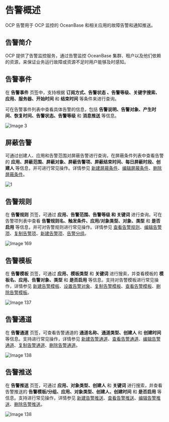 告警概述
=========================

OCP 告警用于 OCP 监控的 OceanBase 和相关应用的故障告警和通知推送。

告警简介
-------------------------

OCP 提供了告警监控服务，通过告警监控 OceanBase 集群、租户以及他们依赖的资源，来保证业务运行故障或资源不足时用户能够及时感知。

告警事件
-------------------------

在 **告警事件** 页签中，支持根据 **订阅方式、告警状态 、告警等级、关键字搜索、应用、服务器、开始时间** 和 **结束时间** 等条件来进行查询。

可在告警事件列表中查看具体告警的信息，包括 **告警说明、告警对象、产生时间、恢复时间、告警状态、告警等级** 和 **消息推送** 等信息。

![Image 3](https://obbusiness-private.oss-cn-shanghai.aliyuncs.com/doc/img/ocp/401/%E5%91%8A%E8%AD%A6%E4%BA%8B%E4%BB%B6%E5%88%97%E8%A1%A81.png)

屏蔽告警
-------------------------

可通过创建人、应用和告警范围对屏蔽告警进行查询，在屏蔽条件列表中查看告警的 **应用、屏蔽范围、屏蔽对象、屏蔽告警项、屏蔽结束时间、每日屏蔽时段、创建人** 等信息，并可进行常见操作。详情参见 [新建屏蔽条件](../../9.alert-management/23.shielded-alert.md)、[编辑屏蔽条件](../../9.alert-management/24.manage-shielded-alert.md)、[删除屏蔽条件](../../9.alert-management/24.manage-shielded-alert.md)。

![1](https://obbusiness-private.oss-cn-shanghai.aliyuncs.com/doc/img/ocp/401/%E5%91%8A%E8%AD%A6%E5%B1%8F%E8%94%BD1.png)

告警规则
--------------------------

在 **告警规则** 页签，可通过 **应用、告警范围、告警等级 和 关键词** 进行查询。可在告警项列表中查看 **告警规则名、触发条件、应用/对象类型、对象、类型** 和 **是否启用** 等信息，并可对告警规则进行常见操作。详情参见 [查看告警规则](../../9.alert-management/3.view-alerts-roles.md)、[编辑告警项](../../9.alert-management/5.edit-an-alarm-roles.md)、[复制告警项](../../9.alert-management/4.copy-alerts-roles.md)、[新建告警项](../../9.alert-management/2.create-an-alarm-roles.md)、[告警分组](../../9.alert-management/7.alarm-group.md)。

![Image 169](https://obbusiness-private.oss-cn-shanghai.aliyuncs.com/doc/img/ocp/401/%E5%91%8A%E8%AD%A6%E8%A7%84%E5%88%99%E5%88%97%E8%A1%A8.png)

告警模板
----------------------------

在 **告警模板** 页签，可通过 **应用、模板类型** 和 **关键词** 进行搜索，并查看模板的 **模板名、应用、告警对象、类型** 和 **是否启用** 等信息。支持对告警模板进行常见操作，详情参见 [新建告警模板](../../9.alert-management/9.create-alarm-template.md)、[设置告警对象](../../9.alert-management/10.set-alarm-object.md)、[复制告警模板](../../9.alert-management/12.copy-alerts-template.md)、[查看告警模板](../../9.alert-management/13.edit-an-alarm-template.md)、[删除告警模板](../../9.alert-management/14.delete-an-alarm-template.md)。

![Image 137](https://obbusiness-private.oss-cn-shanghai.aliyuncs.com/doc/img/ocp/403-ce/%E5%91%8A%E8%AD%A6%E6%A8%A1%E6%9D%BF.png)

告警通道
---------------------------

在 **告警通道** 页签，可查看告警通道的 **通道名称、通道类型、创建人** 和 **创建时间** 等信息。支持进行常见操作，详情参见 [新建告警通道](../../9.alert-management/15.create-alarm-channel.md)、[查看告警通道](../../9.alert-management/16.view-alert-channels.md)、[编辑告警通道](../../9.alert-management/17.edit-an-alert-channel.md)、[复制告警通道](../../9.alert-management/18.copy-an-alert-channel.md)、[删除告警通道](../../9.alert-management/19.delete-an-alarm-channel.md)。

![Image 138](https://obbusiness-private.oss-cn-shanghai.aliyuncs.com/doc/img/ocp/401/%E5%91%8A%E8%AD%A6%E9%80%9A%E9%81%931.png)

告警推送
---------------------------

在 **告警推送** 页签，可通过 **应用、对象类型、创建人** 和 **关键词** 进行搜索，并查看告警推送的 **告警模板/分组、应用、对象类型、创建人、创建时间** 和 **是否启用** 等信息。支持进行常见操作，详情参见 [新建告警推送](../../9.alert-management/20.create-alarm-push.md)、[查看告警推送](../../9.alert-management/21.manage-alert-push.md)、[编辑告警推送](../../9.alert-management/21.manage-alert-push.md)、[删除告警推送](../../9.alert-management/21.manage-alert-push.md)。

![Image 138](https://obbusiness-private.oss-cn-shanghai.aliyuncs.com/doc/img/ocp/401/%E5%91%8A%E8%AD%A6%E9%80%9A%E9%81%931.png)
